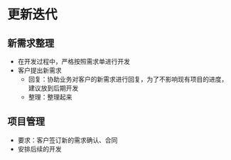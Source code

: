# 更新迭代

## 新需求整理

* 在开发过程中，严格按照需求单进行开发
* 客户提出新需求
    * 回复：协助业务对客户的新需求进行回复，为了不影响现有项目的进度，建议放到后期开发
    * 整理：整理起来

## 项目管理

* 要求：客户签订新的需求确认、合同
* 安排后续的开发